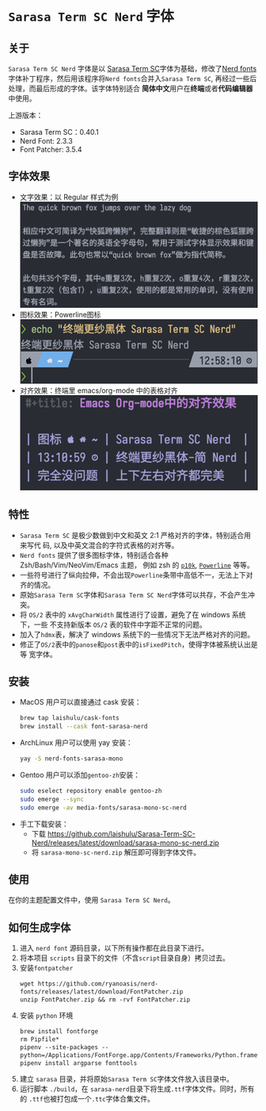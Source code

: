 # `Sarasa Term SC Nerd` 字体

## 关于

`Sarasa Term SC Nerd` 字体是以 [Sarasa Term
SC](https://github.com/be5invis/Sarasa-Gothic)字体为基础，修改了[Nerd
fonts](https://github.com/ryanoasis/nerd-fonts)字体补丁程序，然后用该程序将`Nerd
fonts`合并入`Sarasa Term SC`, 再经过一些后处理，而最后形成的字体。该字体特别适合
**简体中文**用户在**终端**或者**代码编辑器**中使用。

上游版本：

- Sarasa Term SC：0.40.1
- Nerd Font: 2.3.3
- Font Patcher: 3.5.4

## 字体效果

- 文字效果：以 Regular 样式为例
  ![文字效果](screenshots/character.png)
- 图标效果：Powerline图标
  ![图标效果](screenshots/nerd.png)
- 对齐效果：终端里 emacs/org-mode 中的表格对齐
  ![对齐效果](screenshots/align.png)

## 特性

- `Sarasa Term SC` 是极少数做到中文和英文 2:1 严格对齐的字体，特别适合用来写代
  码, 以及中英文混合的字符式表格的对齐等。
- `Nerd fonts` 提供了很多图标字体，特别适合各种 Zsh/Bash/Vim/NeoVim/Emacs 主题，
  例如 zsh 的 [`p10k`](https://github.com/romkatv/powerlevel10k),
  [`Powerline`](https://github.com/powerline/powerline) 等等。
- 一些符号进行了纵向拉伸，不会出现`Powerline`条带中高低不一，无法上下对齐的情况。
- 原始`Sarasa Term SC`字体和`Sarasa Term SC Nerd`字体可以共存，不会产生冲突。
- 将 `OS/2` 表中的 `xAvgCharWidth` 属性进行了设置，避免了在 windows 系统下，一些
  不支持新版本 `OS/2` 表的软件中字距不正常的问题。
- 加入了`hdmx`表，解决了 windows 系统下的一些情况下无法严格对齐的问题。
- 修正了`OS/2`表中的`panose`和`post`表中的`isFixedPitch`，使得字体被系统认出是等
  宽字体。

## 安装

- MacOS 用户可以直接通过 cask 安装：
  ```sh
  brew tap laishulu/cask-fonts
  brew install --cask font-sarasa-nerd
  ```
- ArchLinux 用户可以使用 yay 安装：
  ```sh
  yay -S nerd-fonts-sarasa-mono
  ```
- Gentoo 用户可以添加`gentoo-zh`安装：
  ```sh
  sudo eselect repository enable gentoo-zh
  sudo emerge --sync
  sudo emerge -av media-fonts/sarasa-mono-sc-nerd
  ```
- 手工下载安装：
  - 下载 https://github.com/laishulu/Sarasa-Term-SC-Nerd/releases/latest/download/sarasa-mono-sc-nerd.zip
  - 将 `sarasa-mono-sc-nerd.zip` 解压即可得到字体文件。

## 使用

在你的主题配置文件中，使用 `Sarasa Term SC Nerd`。

## 如何生成字体

1. 进入 `nerd font` 源码目录，以下所有操作都在此目录下进行。
2. 将本项目 `scripts` 目录下的文件（不含`script`目录自身）拷贝过去。
3. 安装`fontpatcher`
   ```
   wget https://github.com/ryanoasis/nerd-fonts/releases/latest/download/FontPatcher.zip
   unzip FontPatcher.zip && rm -rvf FontPatcher.zip
   ```
4. 安装 `python` 环境
   ```
   brew install fontforge
   rm Pipfile*
   pipenv --site-packages --python=/Applications/FontForge.app/Contents/Frameworks/Python.framework/Versions/Current/bin/python3
   pipenv install argparse fonttools
   ```
5. 建立 `sarasa` 目录，并将原始`Sarasa Term SC`字体文件放入该目录中。
6. 运行脚本 `./build`，在 `sarasa-nerd`目录下将生成`.ttf`字体文件。同时，所有的
   `.ttf`也被打包成一个`.ttc`字体合集文件。
